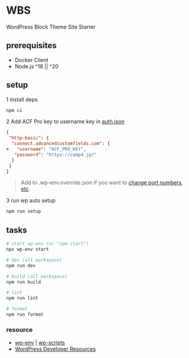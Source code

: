 # WBS

WordPress Block Theme Site Starter

## prerequisites

- Docker Client
- Node.js ^18 || ^20

## setup

1 install deps

```sh
npm ci
```

2 Add ACF Pro key to username key in [auth.json](https://www.advancedcustomfields.com/resources/installing-acf-pro-with-composer/)

```json
{
 "http-basic": {
  "connect.advancedcustomfields.com": {
+   "username": "ACF_PRO_KEY",
   "password": "https://camp4.jp/"
  }
 }
}
```

> Add to .wp-env.override.json if you want to [change port numbers](https://github.com/WordPress/gutenberg/tree/HEAD/packages/env#custom-port-numbers), [etc](https://github.com/WordPress/gutenberg/tree/HEAD/packages/env#examples).

3 run wp auto setup

```sh
npm run setup
```

## tasks

```sh
# start wp-env (or "npm start")
npx wp-env start

# dev (all workspace)
npm run dev

# build (all workspace)
npm run build

# lint
npm run lint

# format
npm run format
```

### resource

- [wp-env](https://github.com/WordPress/gutenberg/tree/HEAD/packages/env#readme) | [wp-scripts](https://developer.wordpress.org/block-editor/reference-guides/packages/packages-scripts/)
- [WordPress Developer Resources](https://developer.wordpress.org/)
